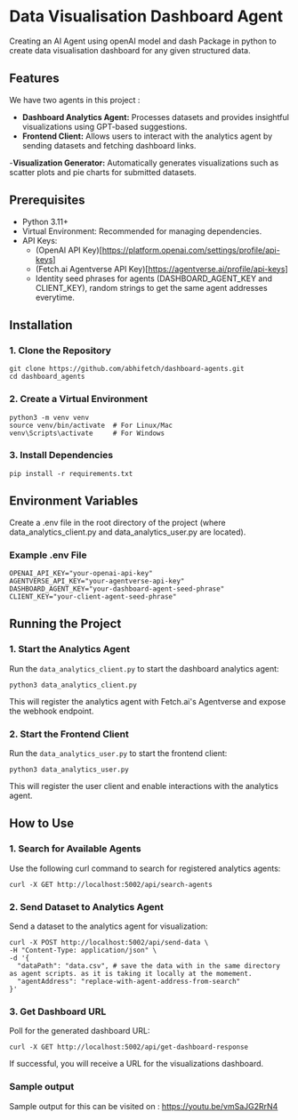 # Data Visualisation Dashboard Agent

Creating an AI Agent using openAI model and dash Package in python to create data visualisation dashboard for any given structured data.

## Features

We have two agents in this project : 

- **Dashboard Analytics Agent:** Processes datasets and provides insightful visualizations using GPT-based suggestions.
- **Frontend Client:** Allows users to interact with the analytics agent by sending datasets and fetching dashboard links.



-**Visualization Generator:** Automatically generates visualizations such as scatter plots and pie charts for submitted datasets.

## Prerequisites

- Python 3.11+
- Virtual Environment: Recommended for managing dependencies.
- API Keys:
    - (OpenAI API Key)[https://platform.openai.com/settings/profile/api-keys]
    - (Fetch.ai Agentverse API Key)[https://agentverse.ai/profile/api-keys]
    - Identity seed phrases for agents (DASHBOARD_AGENT_KEY and CLIENT_KEY), random strings to get the same agent addresses everytime.

## Installation

### 1. Clone the Repository

```
git clone https://github.com/abhifetch/dashboard-agents.git
cd dashboard_agents
```

### 2. Create a Virtual Environment

```
python3 -m venv venv
source venv/bin/activate  # For Linux/Mac
venv\Scripts\activate     # For Windows
```

### 3. Install Dependencies
```
pip install -r requirements.txt
```

## Environment Variables

Create a .env file in the root directory of the project (where data_analytics_client.py and data_analytics_user.py are located).

### Example .env File

```
OPENAI_API_KEY="your-openai-api-key"
AGENTVERSE_API_KEY="your-agentverse-api-key"
DASHBOARD_AGENT_KEY="your-dashboard-agent-seed-phrase"
CLIENT_KEY="your-client-agent-seed-phrase"
```

## Running the Project

### 1. Start the Analytics Agent

Run the `data_analytics_client.py` to start the dashboard analytics agent:

```
python3 data_analytics_client.py
```
This will register the analytics agent with Fetch.ai's Agentverse and expose the webhook endpoint.

### 2. Start the Frontend Client
Run the `data_analytics_user.py` to start the frontend client:

```
python3 data_analytics_user.py
```
This will register the user client and enable interactions with the analytics agent.

## How to Use
### 1. Search for Available Agents
Use the following curl command to search for registered analytics agents:
```
curl -X GET http://localhost:5002/api/search-agents
```

### 2. Send Dataset to Analytics Agent
Send a dataset to the analytics agent for visualization:
```
curl -X POST http://localhost:5002/api/send-data \
-H "Content-Type: application/json" \
-d '{
  "dataPath": "data.csv", # save the data with in the same directory as agent scripts. as it is taking it locally at the momement.
  "agentAddress": "replace-with-agent-address-from-search"
}'
```

### 3. Get Dashboard URL
Poll for the generated dashboard URL:

```
curl -X GET http://localhost:5002/api/get-dashboard-response
```

If successful, you will receive a URL for the visualizations dashboard.

### Sample output

Sample output for this can be visited on : https://youtu.be/vmSaJG2RrN4


